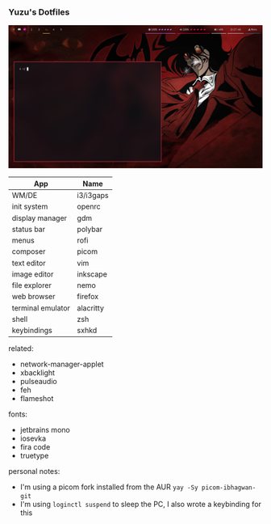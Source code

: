 
### Yuzu's Dotfiles

![Screenshot](screenshot.png)


| App                       | Name
|---------------------------|-----
| WM/DE                     | i3/i3gaps
| init system               | openrc
| display manager           | gdm
| status bar                | polybar
| menus                     | rofi
| composer                  | picom
| text editor               | vim
| image editor              | inkscape
| file explorer             | nemo
| web browser               | firefox
| terminal emulator         | alacritty
| shell                     | zsh
| keybindings               | sxhkd

related:
- network-manager-applet
- xbacklight
- pulseaudio
- feh
- flameshot

fonts:
- jetbrains mono
- iosevka
- fira code
- truetype

personal notes:
- I'm using a picom fork installed from the AUR `yay -Sy picom-ibhagwan-git`
- I'm using `loginctl suspend` to sleep the PC, I also wrote a keybinding for this
